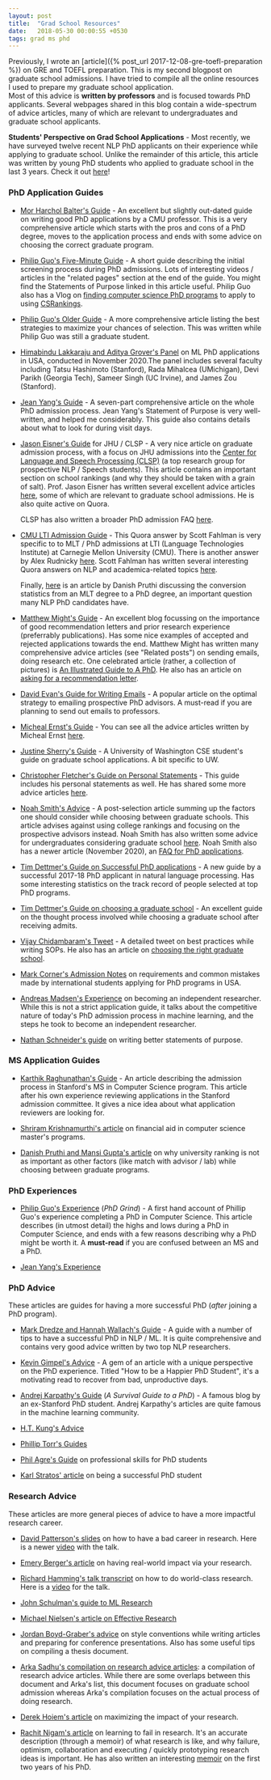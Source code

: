 ```yaml
---
layout: post
title:  "Grad School Resources"
date:   2018-05-30 00:00:55 +0530
tags: grad ms phd
---
```


Previously, I wrote an [article]({% post_url 2017-12-08-gre-toefl-preparation %}) on GRE and TOEFL preparation. This is my second blogpost on graduate school admissions. I have tried to compile all the online resources I used to prepare my graduate school application.  
Most of this advice is **written by professors** and is focused towards PhD applicants. Several webpages shared in this blog contain a wide-spectrum of advice articles, many of which are relevant to undergraduates and graduate school applicants.

**Students' Perspective on Grad School Applications** - Most recently, we have surveyed twelve recent NLP PhD applicants on their experience while applying to graduate school. Unlike the remainder of this article, this article was written by young PhD students who applied to graduate school in the last 3 years. Check it out [here](https://blog.nelsonliu.me/2019/10/24/student-perspectives-on-applying-to-nlp-phd-programs/)!

### PhD Application Guides

* [Mor Harchol Balter's Guide](https://www.cs.cmu.edu/~harchol/gradschooltalk.pdf) - An excellent but slightly out-dated guide on writing good PhD applications by a CMU professor. This is a very comprehensive article which starts with the pros and cons of a PhD degree, moves to the application process and ends with some advice on choosing the correct graduate program.

* [Philip Guo's Five-Minute Guide](http://www.pgbovine.net/PhD-application-tips.htm) - A short guide describing the initial screening process during PhD admissions. Lots of interesting videos / articles in the "related pages" section at the end of the guide. You might find the Statements of Purpose linked in this article useful. Philip Guo also has a Vlog on [finding computer science PhD programs](http://www.pgbovine.net/PG-Vlog-203-applying-to-CS-PhD-programs.htm) to apply to using [CSRankings](csrankings.org/).

* [Philip Guo's Older Guide](http://www.pgbovine.net/grad-school-app-tips.htm) - A more comprehensive article listing the best strategies to maximize your chances of selection. This was written while Philip Guo was still a graduate student.

* [Himabindu Lakkaraju and Aditya Grover's Panel](https://www.youtube.com/watch?v=z6TkkdlRWcU) on ML PhD applications in USA, conducted in November 2020.The panel includes several faculty including Tatsu Hashimoto (Stanford), Rada Mihalcea (UMichigan), Devi Parikh (Georgia Tech), Sameer Singh (UC Irvine), and James Zou (Stanford).

* [Jean Yang's Guide](http://jxyzabc.blogspot.com/2008/08/cs-grad-school-part-1-deciding-to-apply.html) - A seven-part comprehensive article on the whole PhD admission process. Jean Yang's Statement of Purpose is very well-written, and helped me considerably. This guide also contains details about what to look for during visit days.

* [Jason Eisner's Guide](http://www.cs.jhu.edu/~jason/advice/prospective-students.html) for JHU / CLSP - A very nice article on graduate admission process, with a focus on JHU admissions into the [Center for Language and Speech Processing (CLSP)](http://clsp.jhu.edu/) (a top research group for prospective NLP / Speech students). This article contains an important section on school rankings (and why they should be taken with a grain of salt). Prof. Jason Eisner has written several excellent advice articles [here](http://www.cs.jhu.edu/~jason/advice/), some of which are relevant to graduate school admissions. He is also quite active on Quora.

  CLSP has also written a broader PhD admission FAQ [here](https://www.clsp.jhu.edu/apply-for-phd/phd-admissions-faq/).

* [CMU LTI Admission Guide](https://www.quora.com/What-does-the-admissions-committee-process-for-graduate-school-look-like-Do-you-sit-in-a-room-and-all-discuss-the-same-candidate-at-the-same-time-or-is-it-more-of-an-individual-process-with-opinions-aggregated-at-the-end) - This Quora answer by Scott Fahlman is very specific to to MLT / PhD admissions at LTI (Language Technologies Institute) at Carnegie Mellon University (CMU). There is another answer by Alex Rudnicky [here](https://www.quora.com/How-competitive-is-admission-to-the-masters-program-at-Carnegie-Mellons-Language-Technologies-Institute-for-applicants-who-dont-have-an-undergraduate-degree-in-computer-science-but-do-have-an-undergraduate-degree-in-linguistics-with-some-computer-science-coursework). Scott Fahlman has written several interesting Quora answers on NLP and academica-related topics [here](https://www.quora.com/profile/Scott-E-Fahlman/answers?sort=views).

  Finally, [here](https://www.cs.cmu.edu/~ddanish/blog/mlt-to-phd/) is an article by Danish Pruthi discussing the conversion statistics from an MLT degree to a PhD degree, an important question many NLP PhD candidates have.

* [Matthew Might's Guide](http://matt.might.net/articles/how-to-apply-and-get-in-to-graduate-school-in-science-mathematics-engineering-or-computer-science/) - An excellent blog focussing on the importance of good recommendation letters and prior research experience (preferrably publications). Has some nice examples of accepted and rejected applications towards the end. Matthew Might has written many comprehensive advice articles (see "Related posts") on sending emails, doing research etc. One celebrated article (rather, a collection of pictures) is [An Illustrated Guide to A PhD](http://matt.might.net/articles/phd-school-in-pictures/). He also has an article on [asking for a recommendation letter](http://matt.might.net/articles/how-to-recommendation-letter/).

* [David Evan's Guide for Writing Emails](http://www.cs.virginia.edu/~evans/advice/prospective.html) - A popular article on the optimal strategy to emailing prospective PhD advisors. A must-read if you are planning to send out emails to professors.

* [Micheal Ernst's Guide](https://homes.cs.washington.edu/~mernst/advice/apply-grad-school.html) - You can see all the advice articles written by Micheal Ernst [here](https://homes.cs.washington.edu/~mernst/advice/).

* [Justine Sherry's Guide](https://people.eecs.berkeley.edu/~justine/advice.pdf) - A University of Washington CSE student's guide on graduate school applications. A bit specific to UW.

* [Christopher Fletcher's Guide on Personal Statements](http://cwfletcher.net/Pages/SoP.php) - This guide includes his personal statements as well. He has shared some more advice articles [here](http://cwfletcher.net/Pages/Thoughts.php).

* [Noah Smith's Advice](https://homes.cs.washington.edu/~nasmith/advice.html) - A post-selection article summing up the factors one should consider while choosing between graduate schools. This article advises against using college rankings and focusing on the prospective advisors instead. Noah Smith has also written some advice for undergraduates considering graduate school [here](https://homes.cs.washington.edu/~nasmith/undergrads.html). Noah Smith also has a newer article (November 2020), an [FAQ for PhD applications](https://docs.google.com/document/d/1lT-bsIP0GKfh8l5sQnM2hCzzR9prt-QLx16rimUOdIM/edit).

* [Tim Dettmer's Guide on Successful PhD applications](http://timdettmers.com/2018/11/26/phd-applications/) - A new guide by a successful 2017-18 PhD applicant in natural language processing. Has some interesting statistics on the track record of people selected at top PhD programs.

* [Tim Dettmer's Guide on choosing a graduate school](https://timdettmers.com/2020/03/10/how-to-pick-your-grad-school/) - An excellent guide on the thought process involved while choosing a graduate school after receiving admits.

* [Vijay Chidambaram's Tweet](https://twitter.com/vj_chidambaram/status/933388419589459969) - A detailed tweet on best practices while writing SOPs. He also has an article on [choosing the right graduate school](https://medium.com/@vijayc/how-to-pick-a-grad-school-for-a-phd-in-computer-science-a5ce7dceb246).

* [Mark Corner's Admission Notes](https://emeryberger.com/admission-notes/) on requirements and common mistakes made by international students applying for PhD programs in USA.

* [Andreas Madsen's Experience](https://medium.com/@andreas_madsen/becoming-an-independent-researcher-and-getting-published-in-iclr-with-spotlight-c93ef0b39b8b) on becoming an independent researcher. While this is not a strict application guide, it talks about the competitive nature of today's PhD admission process in machine learning, and the steps he took to become an independent researcher.

* [Nathan Schneider's guide](https://nschneid.medium.com/inside-ph-d-admissions-what-readers-look-for-in-a-statement-of-purpose-3db4e6081f80) on writing better statements of purpose.

### MS Application Guides

* [Karthik Raghunathan's Guide](https://cs.stanford.edu/people/rkarthik/DAGAP.pdf) - An article describing the admission process in Stanford's MS in Computer Science program. This article after his own experience reviewing applications in the Stanford admission committee. It gives a nice idea about what application reviewers are looking for.

* [Shriram Krishnamurthi's article](http://cs.brown.edu/~sk/Memos/Funding-CS-Grad-School/) on financial aid in computer science master's programs.

* [Danish Pruthi and Mansi Gupta's article](https://latentfactors.blog/2020/12/06/university-rankings-for-phd-applications/) on why university ranking is not as important as other factors (like match with advisor / lab) while choosing between graduate programs.

### PhD Experiences

* [Philip Guo's Experience](http://www.pgbovine.net/PhD-memoir/pguo-PhD-grind.pdf) (*PhD Grind*) - A first hand account of Phillip Guo's experience completing a PhD in Computer Science. This article describes (in utmost detail) the highs and lows during a PhD in Computer Science, and ends with a few reasons describing why a PhD might be worth it. A **must-read** if you are confused between an MS and a PhD.

* [Jean Yang's Experience](http://jxyzabc.blogspot.com/2016/02/my-phd-abridged.html)

### PhD Advice
These articles are guides for having a more successful PhD (*after* joining a PhD program).

* [Mark Dredze and Hannah Wallach's Guide](http://www.cs.jhu.edu/~mdredze/publications/HowtoBeaSuccessfulPhDStudent.pdf) - A guide with a number of tips to have a successful PhD in NLP / ML. It is quite comprehensive and contains very good advice written by two top NLP researchers.

* [Kevin Gimpel's Advice](http://ttic.uchicago.edu/~kgimpel/etc/phd-advice.pdf) - A gem of an article with a unique perspective on the PhD experience. Titled "How to be a Happier PhD Student", it's a motivating read to recover from bad, unproductive days.

* [Andrej Karpathy's Guide](http://karpathy.github.io/2016/09/07/phd/) (*A Survival Guide to a PhD*) - A famous blog by an ex-Stanford PhD student. Andrej Karpathy's articles are quite famous in the machine learning community.

* [H.T. Kung's Advice](https://www.eecs.harvard.edu/htk/phdadvice/)

* [Phillip Torr's Guides](http://www.robots.ox.ac.uk/~phst/)

* [Phil Agre's Guide](https://web.archive.org/web/20070127110038/http://polaris.gseis.ucla.edu:80/pagre/network.html) on professional skills for PhD students

* [Karl Stratos' article](http://karlstratos.com/#student) on being a successful PhD student

### Research Advice
These articles are more general pieces of advice to have a more impactful research career.

* [David Patterson's slides](https://people.eecs.berkeley.edu/~pattrsn/talks/BadCareer.pdf) on how to have a bad career in research. Here is a newer [video](https://www.youtube.com/watch?v=Rn1w4MRHIhc) with the talk.

* [Emery Berger's article](https://blog.sigplan.org/2019/10/29/how-to-have-real-world-impact-five-easy-pieces/) on having real-world impact via your research.

* [Richard Hamming's talk transcript](https://www.cs.virginia.edu/~robins/YouAndYourResearch.html) on how to do world-class research. Here is a [video](https://www.youtube.com/watch?v=a1zDuOPkMSw) for the talk.

* [John Schulman's guide to ML Research](http://joschu.net/blog/opinionated-guide-ml-research.html)

* [Michael Nielsen's article on Effective Research](http://michaelnielsen.org/blog/principles-of-effective-research/)

* [Jordan Boyd-Graber's advice](http://users.umiacs.umd.edu/~jbg/static/style.html) on style conventions while writing articles and preparing for conference presentations. Also has some useful tips on compiling a thesis document.

* [Arka Sadhu's compilation on research advice articles](https://github.com/TheShadow29/research-advice-list): a compilation of research advice articles. While there are some overlaps between this document and Arka's list, this document focuses on graduate school admission whereas Arka's compilation focuses on the actual process of doing research.

* [Derek Hoiem's article](https://medium.com/vision-of-seeing/how-to-maximize-the-impact-of-your-research-f431d3c67e8d) on maximizing the impact of your research.

* [Rachit Nigam's article](https://rachitnigam.com/post/learn-to-fail/) on learning to fail in research. It's an accurate description (through a memoir) of what research is like, and why failure, optimism, collaboration and executing / quickly prototyping research ideas is important. He has also written an interesting [memoir](https://rachitnigam.com/post/first-two-years/) on the first two years of his PhD.
